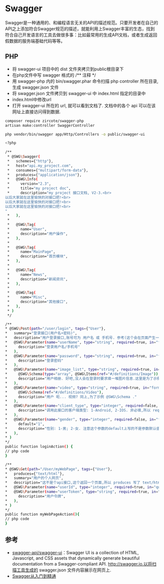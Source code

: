 # Swagger

Swagger是一种通用的、和编程语言无关的API的描述规范。只要开发者在自己的API之上添加符合Swagger规范的描述，就能利用上Swagger丰富的生态，找到符合自己开发语言的工具去做很多事：比如最常用的生成API文档，或者生成返回假数据的服务端基础代码等等。

## PHP

* 将 swagger-ui 项目中的 dist 文件夹拷贝到public根目录下
* 在php文件中写 swagger 格式的 /** 注释 */
* 用 swagger-php 内的 bin/swagger.phar 命令扫描 php controller 所在目录, 生成 swagger.json 文件
* 将 swagger.json 文件拷贝到 swagger-ui 中 index.html 指定的目录中
* index.html中修改url
* 打开 swagger-ui 所在的 url, 就可以看到文档了. 文档中的各个 api 可以在该网址上直接访问得到数据.

```sh
composer require zircote/swagger-php
artisan make:controller SwaggerController

php vendor/bin/swagger app/Http/Controllers -o public/swagger-ui

<?php  
  
/** 
 * @SWG\Swagger( 
 *   schemes={"http"}, 
 *   host="api.my_project.com", 
 *   consumes={"multipart/form-data"}, 
 *   produces={"application/json"}, 
 *   @SWG\Info( 
 *     version="2.3", 
 *     title="my project doc", 
 *     description="my project 接口文档, V2-3.<br> 
以后大家就在这里愉快的对接口把!<br> 
以后大家就在这里愉快的对接口把!<br> 
以后大家就在这里愉快的对接口把!<br> 
" 
 *   ), 
 * 
 *   @SWG\Tag( 
 *     name="User", 
 *     description="用户操作", 
 *   ), 
 * 
 *   @SWG\Tag( 
 *     name="MainPage", 
 *     description="首页模块", 
 *   ), 
 * 
 *   @SWG\Tag( 
 *     name="News", 
 *     description="新闻资讯", 
 *   ), 
 * 
 *   @SWG\Tag( 
 *     name="Misc", 
 *     description="其他接口", 
 *   ), 
 * ) 
 */

/** 
* @SWG\Post(path="/user/login", tags={"User"}, 
*   summary="登录接口(用户名+密码)", 
*   description="用户登录接口,账号可为 用户名 或 手机号. 参考(这个会在页面产生一个可跳转的链接: [用户登录注意事项](http://blog.csdn.net/liuxu0703/)", 
*   @SWG\Parameter(name="userName", type="string", required=true, in="formData", 
*     description="登录用户名/手机号" 
*   ), 
*   @SWG\Parameter(name="password", type="string", required=true, in="formData", 
*     description="登录密码" 
*   ), 
*   @SWG\Parameter(name="image_list", type="string", required=true, in="formData", 
*     @SWG\Schema(type="array", @SWG\Items(ref="#/definitions/Image")), 
*     description="用户相册. 好吧,没人会在登录时要求填一堆图片信息.这里是为了示例 带结构的数据, @SWG\Schema ,这个结构需要另行定义,下面会讲." 
*   ), 
*   @SWG\Parameter(name="video", type="string", required=true, in="formData", 
*     @SWG\Schema(ref="#/definitions/Video"), 
*     description="用户 呃... 视频? 同上,为了示例 @SWG\Schema ." 
*   ), 
*   @SWG\Parameter(name="client_type", type="integer", required=false, in="formData", 
*     description="调用此接口的客户端类型: 1-Android, 2-IOS. 非必填,所以 required 写了 false" 
*   ), 
*   @SWG\Parameter(name="gender", type="integer", required=false, in="formData", 
*     default="1", 
*     description="性别: 1-男; 2-女. 注意这个参数的default上写的不是参数默认值,而是默认会被填写在swagger页面上的值,为的是方便用swagger就地访问该接口." 
*   ), 
* ) 
*/  
public function loginAction() {  
// php code  
}   

/** 
* @SWG\Get(path="/User/myWebPage", tags={"User"}, 
*   produces={"text/html"}, 
*   summary="用户的个人网页", 
*   description="这不是个api接口,这个返回一个页面,所以 produces 写了 text/html", 
*   @SWG\Parameter(name="userId", type="integer", required=true, in="query"), 
*   @SWG\Parameter(name="userToken", type="string", required=true, in="query", 
*     description="用户令牌", 
*   ), 
* ) 
*/  
public function myWebPageAction(){  
// php code  
}  
```

## 参考

* [swagger-api/swagger-ui](https://github.com/swagger-api/swagger-ui)：Swagger UI is a collection of HTML, Javascript, and CSS assets that dynamically generate beautiful documentation from a Swagger-compliant API. http://swagger.io.以将扫描工具生成的 swagger.json 文件内容展示在网页上.
* [Swagger从入门到精通](https://www.gitbook.com/book/huangwenchao/swagger/details)
